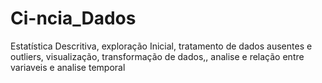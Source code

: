 # Ci-ncia_Dados
 Estatística Descritiva, exploração Inicial, tratamento de dados ausentes e outliers, visualização, transformação de dados,, analise e relação entre variaveis e analise temporal
